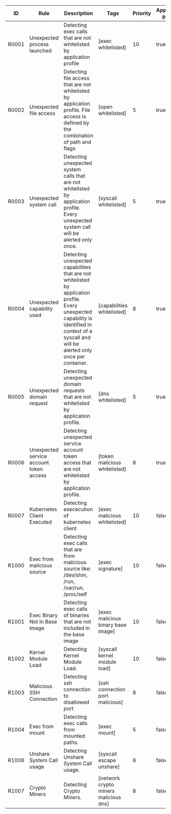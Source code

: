 | ID    | Rule                                    | Description                                                                                                                                                                                       | Tags                                  | Priority | Application profile | Parameters                                    |
|-------|-----------------------------------------|---------------------------------------------------------------------------------------------------------------------------------------------------------------------------------------------------|---------------------------------------|----------|---------------------|-----------------------------------------------|
| R0001 | Unexpected process launched             | Detecting exec calls that are not whitelisted by application profile                                                                                                                              | [exec whitelisted]                    | 10       | true                | false                                         |
| R0002 | Unexpected file access                  | Detecting file access that are not whitelisted by application profile. File access is defined by the combination of path and flags                                                                | [open whitelisted]                    | 5        | true                | [ignoreMounts: bool ignorePrefixes: string[]] |
| R0003 | Unexpected system call                  | Detecting unexpected system calls that are not whitelisted by application profile. Every unexpected system call will be alerted only once.                                                        | [syscall whitelisted]                 | 5        | true                | false                                         |
| R0004 | Unexpected capability used              | Detecting unexpected capabilities that are not whitelisted by application profile. Every unexpected capability is identified in context of a syscall and will be alerted only once per container. | [capabilities whitelisted]            | 8        | true                | false                                         |
| R0005 | Unexpected domain request               | Detecting unexpected domain requests that are not whitelisted by application profile.                                                                                                             | [dns whitelisted]                     | 5        | true                | false                                         |
| R0006 | Unexpected service account token access | Detecting unexpected service account token access that are not whitelisted by application profile.                                                                                                | [token malicious whitelisted]         | 8        | true                | false                                         |
| R0007 | Kubernetes Client Executed              | Detecting exececution of kubernetes client                                                                                                                                                        | [exec malicious whitelisted]          | 10       | false               | false                                         |
| R1000 | Exec from malicious source              | Detecting exec calls that are from malicious source like: /dev/shm, /run, /var/run, /proc/self                                                                                                    | [exec signature]                      | 10       | false               | false                                         |
| R1001 | Exec Binary Not In Base Image           | Detecting exec calls of binaries that are not included in the base image                                                                                                                          | [exec malicious binary base image]    | 10       | false               | false                                         |
| R1002 | Kernel Module Load                      | Detecting Kernel Module Load.                                                                                                                                                                     | [syscall kernel module load]          | 10       | false               | false                                         |
| R1003 | Malicious SSH Connection                | Detecting ssh connection to disallowed port                                                                                                                                                       | [ssh connection port malicious]       | 8        | false               | false                                         |
| R1004 | Exec from mount                         | Detecting exec calls from mounted paths.                                                                                                                                                          | [exec mount]                          | 5        | false               | false                                         |
| R1006 | Unshare System Call usage               | Detecting Unshare System Call usage.                                                                                                                                                              | [syscall escape unshare]              | 8        | false               | false                                         |
| R1007 | Crypto Miners                           | Detecting Crypto Miners.                                                                                                                                                                          | [network crypto miners malicious dns] | 8        | false               | false                                         |
